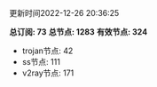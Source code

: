 更新时间2022-12-26 20:36:25

**总订阅: 73**
**总节点: 1283**
**有效节点: 324**
- trojan节点: 42
- ss节点: 111
- v2ray节点: 171
